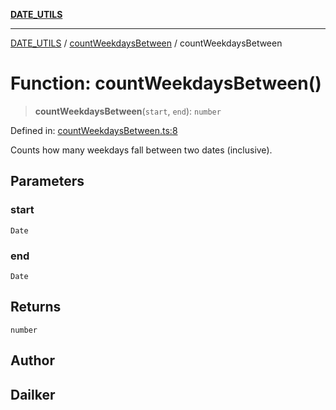 [**DATE_UTILS**](../../README.md)

***

[DATE_UTILS](../../README.md) / [countWeekdaysBetween](../README.md) / countWeekdaysBetween

# Function: countWeekdaysBetween()

> **countWeekdaysBetween**(`start`, `end`): `number`

Defined in: [countWeekdaysBetween.ts:8](https://github.com/dailker/everyutil/blob/acf16940f3e607b618e84e164891e8ae03e0a446/src/date/countWeekdaysBetween.ts#L8)

Counts how many weekdays fall between two dates (inclusive).

## Parameters

### start

`Date`

### end

`Date`

## Returns

`number`

## Author

## Dailker
